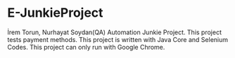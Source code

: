 # E-JunkieProject
İrem Torun, Nurhayat Soydan(QA)
Automation Junkie Project. This project tests payment methods.
This project is written with Java Core and Selenium Codes.
This project can only run with Google Chrome.

